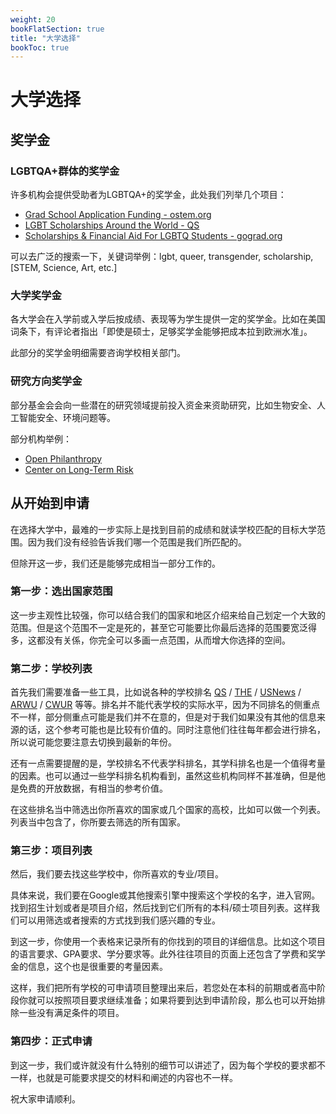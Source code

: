 ```yaml
---
weight: 20
bookFlatSection: true
title: "大学选择"
bookToc: true
---
```


# 大学选择

## 奖学金

### LGBTQA+群体的奖学金

许多机构会提供受助者为LGBTQA+的奖学金，此处我们列举几个项目：

- [Grad School Application Funding - ostem.org](https://www.ostem.org/page/grad-app-funding)
- [LGBT Scholarships Around the World - QS](https://www.topuniversities.com/student-info/scholarship-advice/lgbt-scholarships-around-world)
- [Scholarships & Financial Aid For LGBTQ Students - gograd.org](https://www.gograd.org/financial-aid/scholarships/lgbtq)

可以去广泛的搜索一下，关键词举例：lgbt, queer, transgender, scholarship, [STEM, Science, Art, etc.]

### 大学奖学金

各大学会在入学前或入学后按成绩、表现等为学生提供一定的奖学金。比如在美国词条下，有评论者指出「即使是硕士，足够奖学金能够把成本拉到欧洲水准」。

此部分的奖学金明细需要咨询学校相关部门。

### 研究方向奖学金

部分基金会会向一些潜在的研究领域提前投入资金来资助研究，比如生物安全、人工智能安全、环境问题等。

部分机构举例：

- [Open Philanthropy](https://www.openphilanthropy.org/)
- [Center on Long-Term Risk](https://longtermrisk.org/)

## 从开始到申请

在选择大学中，最难的一步实际上是找到目前的成绩和就读学校匹配的目标大学范围。因为我们没有经验告诉我们哪一个范围是我们所匹配的。

但除开这一步，我们还是能够完成相当一部分工作的。

### 第一步：选出国家范围

这一步主观性比较强，你可以结合我们的国家和地区介绍来给自己划定一个大致的范围。但是这个范围不一定是死的，甚至它可能要比你最后选择的范围要宽泛得多，这都没有关係，你完全可以多画一点范围，从而增大你选择的空间。

### 第二步：学校列表

首先我们需要准备一些工具，比如说各种的学校排名
[QS](https://www.topuniversities.com/university-rankings) / 
[THE](https://www.timeshighereducation.com/world-university-rankings) / 
[USNews](https://www.usnews.com/education/best-global-universities/rankings) / 
[ARWU](https://www.shanghairanking.cn/rankings/arwu/2022) / 
[CWUR](https://cwur.org/) 
等等。排名并不能代表学校的实际水平，因为不同排名的侧重点不一样，部分侧重点可能是我们并不在意的，但是对于我们如果没有其他的信息来源的话，这个参考可能也是比较有价值的。同时注意他们往往每年都会进行排名，所以说可能您要注意去切换到最新的年份。

还有一点需要提醒的是，学校排名不代表学科排名，其学科排名也是一个值得考量的因素。也可以通过一些学科排名机构看到，虽然这些机构同样不甚准确，但是他是免费的开放数据，有相当的参考价值。

在这些排名当中筛选出你所喜欢的国家或几个国家的高校，比如可以做一个列表。列表当中包含了，你所要去筛选的所有国家。

### 第三步：项目列表

然后，我们要去找这些学校中，你所喜欢的专业/项目。

具体来说，我们要在Google或其他搜索引擎中搜索这个学校的名字，进入官网。找到招生计划或者是项目介绍，然后找到它们所有的本科/硕士项目列表。这样我们可以用筛选或者搜索的方式找到我们感兴趣的专业。

到这一步，你使用一个表格来记录所有的你找到的项目的详细信息。比如这个项目的语言要求、GPA要求、学分要求等。此外往往项目的页面上还包含了学费和奖学金的信息，这个也是很重要的考量因素。

这样，我们把所有学校的可申请项目整理出来后，若您处在本科的前期或者高中阶段你就可以按照项目要求继续准备；如果将要到达到申请阶段，那么也可以开始排除一些没有满足条件的项目。

### 第四步：正式申请

到这一步，我们或许就没有什么特别的细节可以讲述了，因为每个学校的要求都不一样，也就是可能要求提交的材料和阐述的内容也不一样。

祝大家申请顺利。